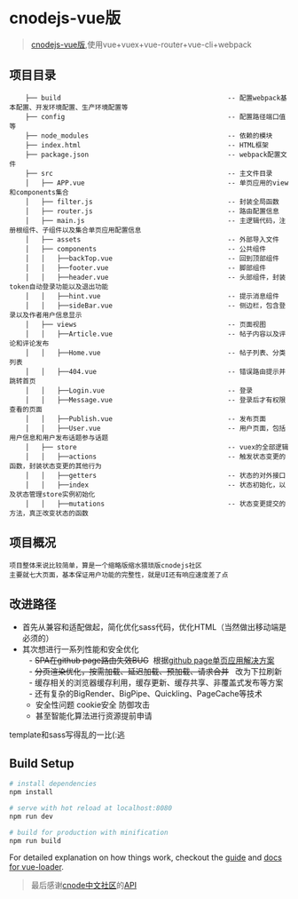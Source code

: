 # cnodejs-vue版

> [cnodejs-vue版](https://allenliu6.github.io/cnode-vue/ "cnodejs-vue版"),使用vue+vuex+vue-router+vue-cli+webpack

 
## 项目目录  

```
    ├── build                                          -- 配置webpack基本配置、开发环境配置、生产环境配置等
    ├── config                                         -- 配置路径端口值等
    ├── node_modules                                   -- 依赖的模块
    ├── index.html                                     -- HTML框架
    ├── package.json                                   -- webpack配置文件
    ├── src                                            -- 主文件目录
    │   ├── APP.vue                                    -- 单页应用的view和components集合
    │   ├── filter.js                                  -- 封装全局函数
    │   ├── router.js                                  -- 路由配置信息
    │   ├── main.js                                    -- 主逻辑代码，注册根组件、子组件以及集合单页应用配置信息
    │   ├── assets                                     -- 外部导入文件
    │   ├── components                                 -- 公共组件
    │   │   ├──backTop.vue                             -- 回到顶部组件
    │   │   ├──footer.vue                              -- 脚部组件
    │   │   ├──header.vue                              -- 头部组件，封装token自动登录功能以及退出功能
    │   │   ├──hint.vue                                -- 提示消息组件
    │   │   ├──sideBar.vue                             -- 侧边栏，包含登录以及作者用户信息显示
    │   ├── views                                      -- 页面视图
    │   │   ├──Article.vue                             -- 帖子内容以及评论和评论发布
    │   │   ├──Home.vue                                -- 帖子列表、分类列表
    │   │   ├──404.vue                                 -- 错误路由提示并跳转首页
    │   │   ├──Login.vue                               -- 登录
    │   │   ├──Message.vue                             -- 登录后才有权限查看的页面
    │   │   ├──Publish.vue                             -- 发布页面
    │   │   ├──User.vue                                -- 用户页面，包括用户信息和用户发布话题参与话题
    │   ├── store                                      -- vuex的全部逻辑
    │   │   ├──actions                                 -- 触发状态变更的函数，封装状态变更的其他行为
    │   │   ├──getters                                 -- 状态的对外接口
    │   │   ├──index                                   -- 状态初始化，以及状态管理store实例初始化
    │   │   ├──mutations                               -- 状态变更提交的方法，真正改变状态的函数
``` 
  
## 项目概况  
    项目整体来说比较简单，算是一个缩略版缩水猥琐版cnodejs社区
    主要就七大页面，基本保证用户功能的完整性，就是UI还有响应速度差了点

  
## 改进路径

- 首先从兼容和适配做起，简化优化sass代码，优化HTML（当然做出移动端是必须的）  
- 其次想进行一系列性能和安全优化  
    - ~~SPA在github page路由失效BUG~~  根据[github page单页应用解决方案](https://github.com/rafrex/spa-github-pages)  
    - ~~分页渲染优化，按需加载、延迟加载、预加载、请求合并~~   改为下拉刷新  
    - 缓存相关的浏览器缓存利用，缓存更新、缓存共享、非覆盖式发布等方案  
    - 还有复杂的BigRender、BigPipe、Quickling、PageCache等技术  
    - 安全性问题  cookie安全  防御攻击  
    - 甚至智能化算法进行资源提前申请  


template和sass写得乱的一比(:逃

    
## Build Setup

``` bash
# install dependencies
npm install

# serve with hot reload at localhost:8080
npm run dev

# build for production with minification
npm run build
```

For detailed explanation on how things work, checkout the [guide](http://vuejs-templates.github.io/webpack/) and [docs for vue-loader](http://vuejs.github.io/vue-loader).

  
> 最后感谢[cnode中文社区](https://cnodejs.org "cnode中文社区主页")的[API](https://cnodejs.org/api "cnode中文社区API页面")
